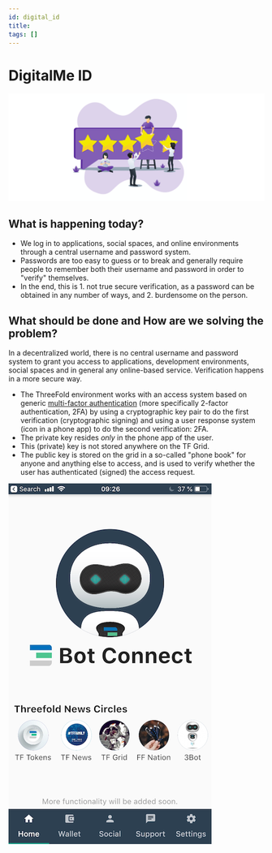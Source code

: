 ```yaml
---
id: digital_id
title: 
tags: []
---
```


# DigitalMe ID

![](./img/identity.png)

## What is happening today?

- We log in to applications, social spaces, and online environments through a central username and password system.
- Passwords are too easy to guess or to break and generally require people to remember both their username and password in order to "verify" themselves.
- In the end, this is 1. not true secure verification, as a password can be obtained in any number of ways, and 2. burdensome on the person.

## What should be done and How are we solving the problem?

In a decentralized world, there is no central username and password system to grant you access to applications, development environments, social spaces and in general any online-based service. Verification happens in a more secure way.

- The ThreeFold environment works with an access system based on generic [multi-factor authentication](https://en.wikipedia.org/wiki/Multi-factor_authentication) (more specifically 2-factor authentication, 2FA) by using a cryptographic key pair to do the first verification (cryptographic signing) and using a user response system (icon in a phone app) to do the second verification: 2FA.
- The private key resides *only* in the phone app of the user.
- This (private) key is not stored anywhere on the TF Grid.
- The public key is stored on the grid in a so-called "phone book" for anyone and anything else to access, and is used to verify whether the user has authenticated (signed) the access request.

![](./img/decentralised_2fa_login.png)